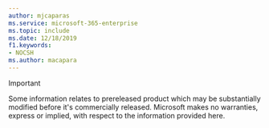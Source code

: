 ```yaml
---
author: mjcaparas
ms.service: microsoft-365-enterprise 
ms.topic: include
ms.date: 12/18/2019
f1.keywords:
- NOCSH
ms.author: macapara
---
```


>[!IMPORTANT]
>Some information relates to prereleased product which may be substantially modified before it's commercially released. Microsoft makes no warranties, express or implied, with respect to the information provided here.
